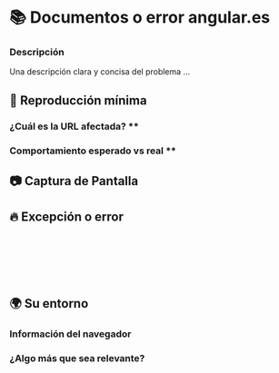<!-- 🔅🔅🔅🔅🔅🔅🔅🔅🔅🔅🔅🔅🔅🔅🔅🔅🔅🔅🔅🔅🔅🔅🔅🔅🔅🔅🔅🔅🔅🔅🔅

¡Hola! 😄

Para acelerar el procesamiento de problemas, busque problemas abiertos y cerrados antes de enviar uno nuevo.
Los problemas existentes a menudo contienen información sobre soluciones alternativas, resolución o actualizaciones de progreso.

🔅🔅🔅🔅🔅🔅🔅🔅🔅🔅🔅🔅🔅🔅🔅🔅🔅🔅🔅🔅🔅🔅🔅🔅🔅🔅🔅🔅🔅🔅🔅🔅🔅 -->

# 📚 Documentos o error angular.es

### Descripción

<!-- ✍️edit: --> Una descripción clara y concisa del problema ...


## 🔬 Reproducción mínima

### ¿Cuál es la URL afectada? **
<!-- ✍️editar: -> https: //angular.io / ...

### Pasos de reproducción **
<! - Si corresponde, enumere los pasos a seguir para reproducir el problema ->
<!-- ✍️editar:-->

### Comportamiento esperado vs real **
<!-- Si corresponde, describa la diferencia entre el comportamiento esperado y el real después de seguir los pasos de repro. ->
<!-- ✍️editar: -->


## 📷 Captura de Pantalla
<!-- A menudo, una captura de pantalla puede ayudar a capturar el problema mejor que una descripción larga. -->
<!-- ✍️subir una captura de pantalla: -->


## 🔥 Excepción o error
<pre> <código>
<!-- Si el problema va acompañado de una excepción o un error, compártelo a continuación: -->
<!-- ✍️ -->

</code> </pre>


## 🌍 Su entorno

### Información del navegador
<!-- ✍️¿Es este un problema específico del navegador? Si es así, especifique el dispositivo, el navegador y la versión. -->

### ¿Algo más que sea relevante?
<!-- ✍️ Proporcione información adicional si es necesario. -->
